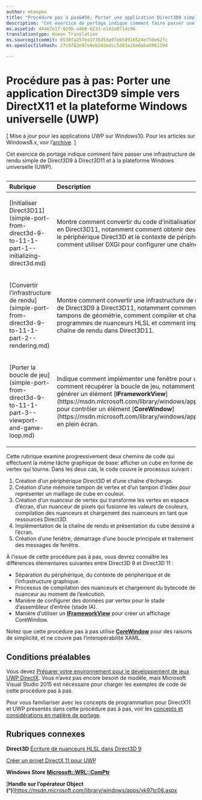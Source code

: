 ```yaml
---
author: mtoepke
title: "Procédure pas à pas&#58; Porter une application Direct3D9 simple vers DirectX11 et la plateforme Windows universelle (UWP)"
description: "Cet exercice de portage indique comment faire passer une infrastructure de rendu simple de Direct3D9 à Direct3D11 et à la plateforme Windows universelle (UWP)."
ms.assetid: d4467e1f-929b-a4b8-b233-e142a8714c96
translationtype: Human Translation
ms.sourcegitcommit: 6530fa257ea3735453a97eb5d916524e750e62fc
ms.openlocfilehash: 27c6f82e97e9eb24dedcc5d83a18e6aba6961194

---
```


# Procédure pas à pas&#58; Porter une application Direct3D9 simple vers DirectX11 et la plateforme Windows universelle (UWP)


\[ Mise à jour pour les applications UWP sur Windows10. Pour les articles sur Windows8.x, voir l’[archive](http://go.microsoft.com/fwlink/p/?linkid=619132). \]

Cet exercice de portage indique comment faire passer une infrastructure de rendu simple de Direct3D9 à Direct3D11 et à la plateforme Windows universelle (UWP).
## 
<table>
<colgroup>
<col width="50%" />
<col width="50%" />
</colgroup>
<thead>
<tr class="header">
<th align="left">Rubrique</th>
<th align="left">Description</th>
</tr>
</thead>
<tbody>
<tr class="odd">
<td align="left"><p>[Initialiser Direct3D11](simple-port-from-direct3d-9-to-11-1-part-1--initializing-direct3d.md)</p></td>
<td align="left"><p>Montre comment convertir du code d’initialisation Direct3D9 en Direct3D11, notamment comment obtenir des handles vers le périphérique Direct3D et le contexte de périphérique, et comment utiliser DXGI pour configurer une chaîne d’échange.</p></td>
</tr>
<tr class="even">
<td align="left"><p>[Convertir l’infrastructure de rendu](simple-port-from-direct3d-9-to-11-1-part-2--rendering.md)</p></td>
<td align="left"><p>Montre comment convertir une infrastructure de rendu simple de Direct3D9 à Direct3D11, notamment comment porter des tampons de géométrie, comment compiler et charger des programmes de nuanceurs HLSL et comment implémenter la chaîne de rendu dans Direct3D11.</p></td>
</tr>
<tr class="odd">
<td align="left"><p>[Porter la boucle de jeu](simple-port-from-direct3d-9-to-11-1-part-3--viewport-and-game-loop.md)</p></td>
<td align="left"><p>Indique comment implémenter une fenêtre pour un jeu UWP et comment récupérer la boucle de jeu, notamment comment générer un élément [<strong>IFrameworkView</strong>](https://msdn.microsoft.com/library/windows/apps/hh700478) pour contrôler un élément [<strong>CoreWindow</strong>](https://msdn.microsoft.com/library/windows/apps/br208225) en plein écran.</p></td>
</tr>
</tbody>
</table>

 

Cette rubrique examine progressivement deux chemins de code qui effectuent la même tâche graphique de base: afficher un cube en forme de vertex qui tourne. Dans les deux cas, le code couvre le processus suivant :

1.  Création d’un périphérique Direct3D et d’une chaîne d’échange.
2.  Création d’une mémoire tampon de vertex et d’un tampon d’index pour représenter un maillage de cube en couleur.
3.  Création d’un nuanceur de vertex qui transforme les vertex en espace d’écran, d’un nuanceur de pixels qui fusionne les valeurs de couleurs, compilation des nuanceurs et chargement des nuanceurs en tant que ressources Direct3D.
4.  Implémentation de la chaîne de rendu et présentation du cube dessiné à l’écran.
5.  Création d’une fenêtre, démarrage d’une boucle principale et traitement des messages de fenêtre.

À l’issue de cette procédure pas à pas, vous devrez connaître les différences élémentaires suivantes entre Direct3D 9 et Direct3D 11 :

-   Séparation du périphérique, du contexte de périphérique et de l’infrastructure graphique.
-   Processus de compilation des nuanceurs et chargement du bytecode de nuanceur au moment de l’exécution.
-   Manière de configurer des données par vertex pour le stade d’assembleur d’entrée (stade IA).
-   Manière d’utiliser un [**IFrameworkView**](https://msdn.microsoft.com/library/windows/apps/hh700478) pour créer un affichage CoreWindow.

Notez que cette procédure pas à pas utilise [**CoreWindow**](https://msdn.microsoft.com/library/windows/apps/br208225) pour des raisons de simplicité, et ne couvre pas l’interopérabilité XAML.

## Conditions préalables


Vous devez [Préparer votre environnement pour le développement de jeux UWP DirectX](prepare-your-dev-environment-for-windows-store-directx-game-development.md). Vous n’avez pas encore besoin de modèle, mais Microsoft Visual Studio 2015 est nécessaire pour charger les exemples de code de cette procédure pas à pas.

Pour vous familiariser avec les concepts de programmation pour DirectX11 et UWP présentés dans cette procédure pas à pas, voir les [concepts et considérations en matière de portage](porting-considerations.md).

## Rubriques connexes


**Direct3D** 
           [Écriture de nuanceurs HLSL dans Direct3D 9](https://msdn.microsoft.com/library/windows/desktop/bb944006)

[Créer un projet DirectX 11 pour UWP](user-interface.md)

**Windows Store** 
           [**Microsoft::WRL::ComPtr**](https://msdn.microsoft.com/library/windows/apps/br244983.aspx)

[**Handle sur l’opérateur Object (^)**]https://msdn.microsoft.com/library/windows/apps/yk97tc08.aspx

 

 







<!--HONumber=Jun16_HO4-->


